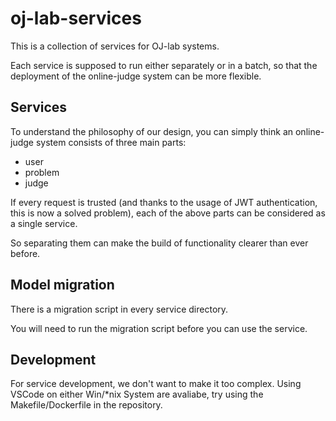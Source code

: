 # oj-lab-services

This is a collection of services for OJ-lab systems.

Each service is supposed to run either separately or in a batch,
so that the deployment of the online-judge system can be more flexible.

## Services

To understand the philosophy of our design,
you can simply think an online-judge system consists of three main parts:
- user
- problem
- judge

If every request is trusted
(and thanks to the usage of JWT authentication, this is now a solved problem),
each of the above parts can be considered as a single service. 

So separating them can make the build of functionality clearer than ever before.

## Model migration

There is a migration script in every service directory.

You will need to run the migration script before you can use the service.

## Development

For service development, we don't want to make it too complex.
Using VSCode on either Win/*nix System are avaliabe, try using the Makefile/Dockerfile in the repository.